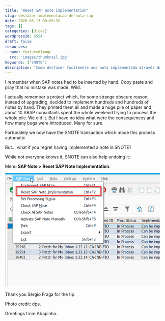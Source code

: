 ```yaml
---
title: 'Reset SAP note implementation'
slug: desfazer-implementacao-de-nota-sap
date: 2020-08-13 09:00:32
tags: []
categories: [dicas]
wordpressId: 4554
draft: false
resources:
- name: featuredImage
  src: 'images/thumbnail.jpg'
keywords: ['SNOTE']
description: 'Como desfazer facilmente uma nota implementada através da transacção SNOTE utilizando a própria transacção SNOTE.'
---
```

I remember when SAP notes had to be inserted by hand. Copy paste and pray that no mistake was made. Wild.

I actually remember a project which, for some strange obscure reason, instead of upgrading, decided to implement hundreds and hundreds of notes by hand. They printed them all and made a huge pile of paper and about 10 ABAP consultants spent the whole weekend trying to process the whole pile. We did it. But I have no idea what were the consequences and how many bugs were introduced. Many for sure.

<!--more-->

Fortunately we now have the SNOTE transaction which made this process automatic.

But... what if you regret having implemented a note in SNOTE?

While not everyone knows it, SNOTE can also help undoing it:

Menu **SAP Note > Reset SAP Note Implementation**.

[![image][1]][1]

Thank you Sérgio Fraga for the tip.

Photo credit: dps.

Greetings from Abapinho.

   [1]: images/undo_sap_note.png
